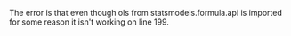 The error is that even though ols from statsmodels.formula.api is imported for some reason it isn't working on line 199. 
